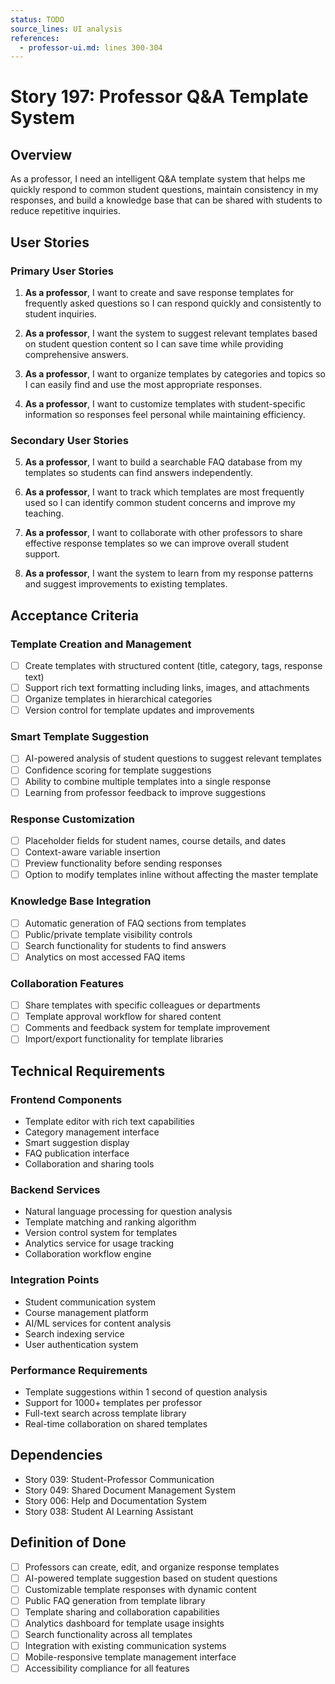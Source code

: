 ```yaml
---
status: TODO
source_lines: UI analysis
references:
  - professor-ui.md: lines 300-304
---
```


# Story 197: Professor Q&A Template System

## Overview

As a professor, I need an intelligent Q&A template system that helps me quickly respond to common student questions, maintain consistency in my responses, and build a knowledge base that can be shared with students to reduce repetitive inquiries.

## User Stories

### Primary User Stories

1. **As a professor**, I want to create and save response templates for frequently asked questions so I can respond quickly and consistently to student inquiries.

2. **As a professor**, I want the system to suggest relevant templates based on student question content so I can save time while providing comprehensive answers.

3. **As a professor**, I want to organize templates by categories and topics so I can easily find and use the most appropriate responses.

4. **As a professor**, I want to customize templates with student-specific information so responses feel personal while maintaining efficiency.

### Secondary User Stories

5. **As a professor**, I want to build a searchable FAQ database from my templates so students can find answers independently.

6. **As a professor**, I want to track which templates are most frequently used so I can identify common student concerns and improve my teaching.

7. **As a professor**, I want to collaborate with other professors to share effective response templates so we can improve overall student support.

8. **As a professor**, I want the system to learn from my response patterns and suggest improvements to existing templates.

## Acceptance Criteria

### Template Creation and Management
- [ ] Create templates with structured content (title, category, tags, response text)
- [ ] Support rich text formatting including links, images, and attachments
- [ ] Organize templates in hierarchical categories
- [ ] Version control for template updates and improvements

### Smart Template Suggestion
- [ ] AI-powered analysis of student questions to suggest relevant templates
- [ ] Confidence scoring for template suggestions
- [ ] Ability to combine multiple templates into a single response
- [ ] Learning from professor feedback to improve suggestions

### Response Customization
- [ ] Placeholder fields for student names, course details, and dates
- [ ] Context-aware variable insertion
- [ ] Preview functionality before sending responses
- [ ] Option to modify templates inline without affecting the master template

### Knowledge Base Integration
- [ ] Automatic generation of FAQ sections from templates
- [ ] Public/private template visibility controls
- [ ] Search functionality for students to find answers
- [ ] Analytics on most accessed FAQ items

### Collaboration Features
- [ ] Share templates with specific colleagues or departments
- [ ] Template approval workflow for shared content
- [ ] Comments and feedback system for template improvement
- [ ] Import/export functionality for template libraries

## Technical Requirements

### Frontend Components
- Template editor with rich text capabilities
- Category management interface
- Smart suggestion display
- FAQ publication interface
- Collaboration and sharing tools

### Backend Services
- Natural language processing for question analysis
- Template matching and ranking algorithm
- Version control system for templates
- Analytics service for usage tracking
- Collaboration workflow engine

### Integration Points
- Student communication system
- Course management platform
- AI/ML services for content analysis
- Search indexing service
- User authentication system

### Performance Requirements
- Template suggestions within 1 second of question analysis
- Support for 1000+ templates per professor
- Full-text search across template library
- Real-time collaboration on shared templates

## Dependencies

- Story 039: Student-Professor Communication
- Story 049: Shared Document Management System
- Story 006: Help and Documentation System
- Story 038: Student AI Learning Assistant

## Definition of Done

- [ ] Professors can create, edit, and organize response templates
- [ ] AI-powered template suggestion based on student questions
- [ ] Customizable template responses with dynamic content
- [ ] Public FAQ generation from template library
- [ ] Template sharing and collaboration capabilities
- [ ] Analytics dashboard for template usage insights
- [ ] Search functionality across all templates
- [ ] Integration with existing communication systems
- [ ] Mobile-responsive template management interface
- [ ] Accessibility compliance for all features